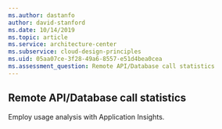 ```yaml
---
ms.author: dastanfo
author: david-stanford
ms.date: 10/14/2019
ms.topic: article
ms.service: architecture-center
ms.subservice: cloud-design-principles
ms.uid: 05aa07ce-3f28-49a6-8557-e51d4bea0cea
ms.assessment_question: Remote API/Database call statistics
---
```

## Remote API/Database call statistics

Employ usage analysis with Application Insights.

